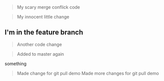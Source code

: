 > My scary merge conflick code

> My innocent little change

## I'm in the feature branch

> Another code change

> Added to master again

something

> Made change for git pull demo
> Made more changes for git pull demo
